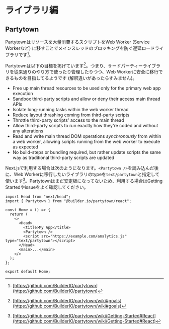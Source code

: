 # ライブラリ編
## Partytown
Partytownはリソースを大量消費するスクリプトをWeb Worker (Service Workerなど) に移すことでメインスレッドのブロッキングを防ぐ遅延ロードライブラリです[^partytown]。

Partytownは以下の目標を掲げています[^partytown_goal]。つまり、サードパーティーライブラリを従来通りのやり方で使ったり管理したりつつ、Web Workerに安全に移行できるものを目指してるようです (解釈違いがあったらすみません)。

- Free up main thread resources to be used only for the primary web app execution
- Sandbox third-party scripts and allow or deny their access main thread APIs
- Isolate long-running tasks within the web worker thread
- Reduce layout thrashing coming from third-party scripts
- Throttle third-party scripts' access to the main thread
- Allow third-party scripts to run exactly how they're coded and without any alterations
- Read and write main thread DOM operations *synchronously* from within a web worker, allowing scripts running from the web worker to execute as expected
- No build-steps or bundling required, but rather update scripts the same way as traditional third-party scripts are updated

Next.jsで利用する場合は次のようになります。`<Partytown />`を読み込んだ後に、Web Workerに移行したいライブラリのtypeを`text/partytown`と指定して使います[^partytown_usage]。Partytownはまだ安定板になってないため、利用する場合はGetting Startedやissueをよく確認してください。

```tsx
import Head from "next/head";
import { Partytown } from "@builder.io/partytown/react";

const Home = () => {
  return (
    <>
      <Head>
        <title>My App</title>
        <Partytown />
        <script src="https://example.com/analytics.js" type="text/partytown"></script>
      </Head>
      <main>...</main>
    </>
  );
};

export default Home;
```

[^partytown]: [https://github.com/BuilderIO/partytown](https://github.com/BuilderIO/partytown)
[^partytown_goal]: [https://github.com/BuilderIO/partytown/wiki#goals](https://github.com/BuilderIO/partytown/wiki#goals)
[^partytown_usage]: [https://github.com/BuilderIO/partytown/wiki/Getting-Started#React](https://github.com/BuilderIO/partytown/wiki/Getting-Started#React)
